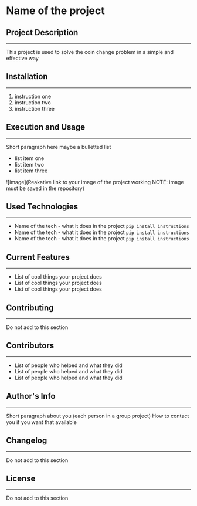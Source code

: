 # Name of the project 

## Project Description 
---
This project is used to solve the coin change problem in a simple and effective way 

## Installation 
***
1. instruction one 
2. instruction two 
3. instruction three  

## Execution and Usage 
---
Short paragraph here maybe a bulletted list 

+ list item one
+ list item two
+ list item three

![image](Reakative link to your image of the project working NOTE: image must be saved in the repository)  

## Used Technologies 
---
+ Name of the tech - what it does in the project 
`pip install instructions`
+ Name of the tech - what it does in the project 
`pip install instructions`
+ Name of the tech - what it does in the project 
`pip install instructions`  

## Current Features 
--- 

+ List of cool things your project does 
+ List of cool things your project does 
+ List of cool things your project does  

## Contributing 
---
Do not add to this section 


## Contributors 
---
+ List of people who helped and what they did
+ List of people who helped and what they did
+ List of people who helped and what they did  

## Author's Info 
---
Short paragraph about you (each person in a group project)
How to contact you if you want that available   

## Changelog 
---
Do not add to this section  

## License 
--- 
Do not add to this section 
